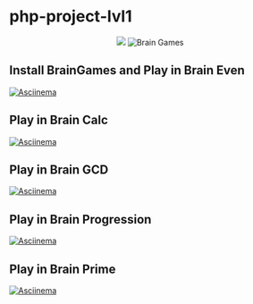 # php-project-lvl1
<p align="center">
<a href="https://codeclimate.com/github/Nemial/php-project-lvl1/maintainability"><img src="https://api.codeclimate.com/v1/badges/4f8e899a07d5838e2e3c/maintainability" /></a>
<img src="https://github.com/Nemial/php-project-lvl1/workflows/Brain%20Games/badge.svg?branch=master" alt="Brain Games">
</p>

## Install BrainGames and Play in Brain Even
[![Asciinema](https://asciinema.org/a/5sPFoloXIpztXgtizgjfYWq7u.png)](https://asciinema.org/a/5sPFoloXIpztXgtizgjfYWq7u)

## Play in Brain Calc
[![Asciinema](https://asciinema.org/a/A1wytZSQejae1GiEvlrJbg1Lb.png)](https://asciinema.org/a/A1wytZSQejae1GiEvlrJbg1Lb)

## Play in Brain GCD
[![Asciinema](https://asciinema.org/a/Fv6k6GnqVmHj4q1540DRhfcUw.png)](https://asciinema.org/a/Fv6k6GnqVmHj4q1540DRhfcUw)

## Play in Brain Progression
[![Asciinema](https://asciinema.org/a/H9ITg9BSZcjzajAbyUWzaq355.png)](https://asciinema.org/a/H9ITg9BSZcjzajAbyUWzaq355)

## Play in Brain Prime
[![Asciinema](https://asciinema.org/a/gfgjVrpNLRXDaekxVwCxS3SPQ.png)](https://asciinema.org/a/gfgjVrpNLRXDaekxVwCxS3SPQ)
